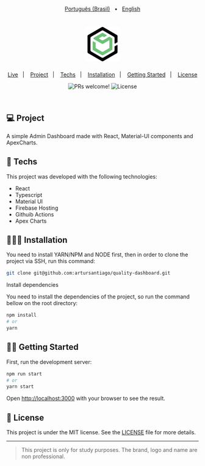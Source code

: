 <p align="center">
   <a href="https://github.com/artursantiago/quality-dashboard/blob/develop/README-pt-br.md">Português (Brasil)</a>&nbsp;&nbsp;&nbsp;•&nbsp;&nbsp;
   <a href="https://github.com/artursantiago/quality-dashboard/blob/develop/README.md">English</a>
</p>

<h1 align="center">
  <img alt="Quality Dashboard" title="Quality Dashboard" src="public/logo512.png" width="90px" />
</h1>

<p align="center">
  <a href="https://quality-dashboard-produc-d32a1.web.app/" target="_blank">Live</a>&nbsp;&nbsp;&nbsp;|&nbsp;&nbsp;&nbsp;
  <a href="#-project">Project</a>&nbsp;&nbsp;&nbsp;|&nbsp;&nbsp;&nbsp;
  <a href="#-techs">Techs</a>&nbsp;&nbsp;&nbsp;|&nbsp;&nbsp;&nbsp;
  <a href="#-installation">Installation</a>&nbsp;&nbsp;&nbsp;|&nbsp;&nbsp;&nbsp;
  <a href="#-getting-started">Getting Started</a>&nbsp;&nbsp;&nbsp;|&nbsp;&nbsp;&nbsp;
  <a href="#-license">License</a>
</p>

<p align="center">
 <img src="https://img.shields.io/static/v1?label=PRs&message=welcome&color=49AA26&labelColor=000000" alt="PRs welcome!" />

  <img alt="License" src="https://img.shields.io/static/v1?label=license&message=MIT&color=49AA26&labelColor=000000">
</p>

<br>

<!-- <p align="center">
  <img alt="Quality Dashboard screenshot" src="public/img/cover.png" width="100%">
</p> -->

## 💻 Project

A simple Admin Dashboard made with React, Material-UI components and ApexCharts.

## 🚀 Techs

This project was developed with the following technologies:

- React
- Typescript
- Material UI
- Firebase Hosting
- Githuib Actions
- Apex Charts

## 👨🏻‍🔧 Installation

You need to install YARN/NPM and NODE first, then in order to clone the project via SSH, run this command:

```bash
git clone git@github.com:artursantiago/quality-dashboard.git
```

Install dependencies

You need to install the dependencies of the project, so run the command bellow on the root directory:

```bash
npm install
# or
yarn
```

##  🏃‍♂️ Getting Started

First, run the development server:

```bash
npm run start
# or
yarn start
```

Open [http://localhost:3000](http://localhost:3000) with your browser to see the result.

##  📝 License

This project is under the MIT license. See the [LICENSE](LICENSE) file for more details.

---

<blockquote alt="[ignore]">
  <p>
    This project is only for study purposes. The brand, logo and name are non professional.
  </p>
</blockquote>
